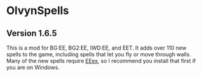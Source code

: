 # OlvynSpells
## Version 1.6.5

This is a mod for BG:EE, BG2:EE, IWD:EE, and EET. It adds over 110 new spells to the game, including spells that let you fly or move through walls. Many of the new spells require <a href='https://github.com/Bubb13/EEex'>EEex</a>, so I recommend you install that first if you are on Windows.